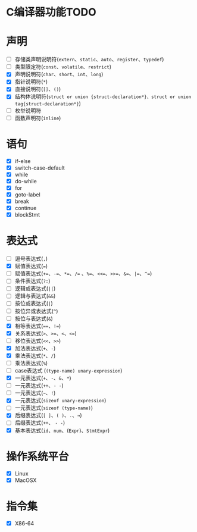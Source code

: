 # C编译器功能TODO

# 声明

- [ ]  存储类声明说明符(`extern`、`static`、`auto`、`register`、`typedef`)
- [ ]  类型限定符(`const`、`volatile`、`restrict`)
- [x]  声明说明符(`char`、`short`、`int`、`long`)
- [x]  指针说明符(`*`)
- [x]  直接说明符(`[]`、`()`)
- [x]  结构体说明符(`struct or union {struct-declaration*}、struct or union tag{struct-declaration*}`)
- [ ]  枚举说明符
- [ ]  函数声明符(`inline`)

# 语句

- [x]  if-else
- [x]  switch-case-default
- [x]  while
- [x]  do-while
- [x]  for
- [x]  goto-label
- [x]  break
- [x]  continue
- [x]  blockStmt

# 表达式

- [ ]  逗号表达式(`,`)
- [x]  赋值表达式(`=`)
- [ ]  赋值表达式(`+=`、`-=`、`*=`、`/=` 、`%=`、`<<=`、`>>=`、`&=`、`|=`、`^=`)
- [ ]  条件表达式(`?:`)
- [ ]  逻辑或表达式(`||`)
- [ ]  逻辑与表达式(`&&`)
- [ ]  按位或表达式(`|`)
- [ ]  按位异或表达式(`^`)
- [ ]  按位与表达式(`&`)
- [x]  相等表达式(`==`、`!=`)
- [x]  关系表达式(`>`、`>=`、`<`、`<=`)
- [ ]  移位表达式(`<<`、`>>`)
- [x]  加法表达式(`+`、`-`)
- [x]  乘法表达式(`*`、`/`)
- [ ]  乘法表达式(`%`)
- [ ]  case表达式 (`(type-name) unary-expression`)
- [x]  一元表达式(`+`、`-`、`&`、`*`)
- [ ]  一元表达式(`++`、`- -`)
- [ ]  一元表达式(`~`、`!`)
- [x]  一元表达式(`sizeof unary-expression`)
- [ ]  一元表达式(`sizeof (type-name)`)
- [x]  后缀表达式(`[ ]`、`( )`、`.`、`→`)
- [ ]  后缀表达式(`++`、 `- -`)
- [x]  基本表达式(`id`、`num`、(`Expr`)、`StmtExpr`)

# 操作系统平台

- [x]  Linux
- [x]  MacOSX

# 指令集

- [x]  X86-64

